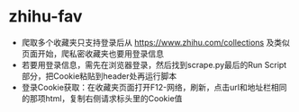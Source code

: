 # zhihu-fav
* 爬取多个收藏夹只支持登录后从 https://www.zhihu.com/collections 及类似页面开始，爬私密收藏夹也要用登录信息
* 若要用登录信息，需先在浏览器登录，然后找到scrape.py最后的Run Script部分，把Cookie粘贴到header处再运行脚本
* 登录Cookie获取：在收藏夹页面打开F12-网络，刷新，点击url和地址栏相同的那项html，复制右侧请求标头里的Cookie值
